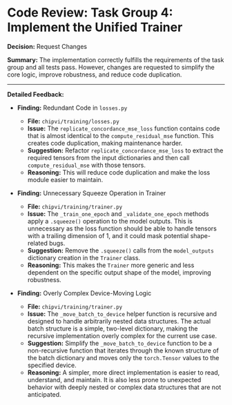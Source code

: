 # Code Review: Task Group 4: Implement the Unified Trainer

**Decision:** Request Changes

**Summary:**
The implementation correctly fulfills the requirements of the task group and all tests pass. However, changes are requested to simplify the core logic, improve robustness, and reduce code duplication.

---

**Detailed Feedback:**
*   **Finding:** Redundant Code in `losses.py`
    *   **File:** `chipvi/training/losses.py`
    *   **Issue:** The `replicate_concordance_mse_loss` function contains code that is almost identical to the `compute_residual_mse` function. This creates code duplication, making maintenance harder.
    *   **Suggestion:** Refactor `replicate_concordance_mse_loss` to extract the required tensors from the input dictionaries and then call `compute_residual_mse` with those tensors.
    *   **Reasoning:** This will reduce code duplication and make the loss module easier to maintain.

*   **Finding:** Unnecessary Squeeze Operation in Trainer
    *   **File:** `chipvi/training/trainer.py`
    *   **Issue:** The `_train_one_epoch` and `_validate_one_epoch` methods apply a `.squeeze()` operation to the model outputs. This is unnecessary as the loss function should be able to handle tensors with a trailing dimension of 1, and it could mask potential shape-related bugs.
    *   **Suggestion:** Remove the `.squeeze()` calls from the `model_outputs` dictionary creation in the `Trainer` class.
    *   **Reasoning:** This makes the `Trainer` more generic and less dependent on the specific output shape of the model, improving robustness.

*   **Finding:** Overly Complex Device-Moving Logic
    *   **File:** `chipvi/training/trainer.py`
    *   **Issue:** The `_move_batch_to_device` helper function is recursive and designed to handle arbitrarily nested data structures. The actual batch structure is a simple, two-level dictionary, making the recursive implementation overly complex for the current use case.
    *   **Suggestion:** Simplify the `_move_batch_to_device` function to be a non-recursive function that iterates through the known structure of the batch dictionary and moves only the `torch.Tensor` values to the specified device.
    *   **Reasoning:** A simpler, more direct implementation is easier to read, understand, and maintain. It is also less prone to unexpected behavior with deeply nested or complex data structures that are not anticipated.
